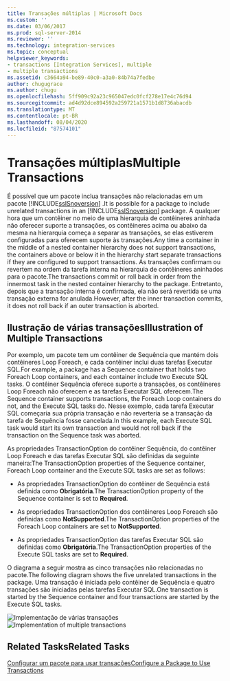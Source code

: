 ```yaml
---
title: Transações múltiplas | Microsoft Docs
ms.custom: ''
ms.date: 03/06/2017
ms.prod: sql-server-2014
ms.reviewer: ''
ms.technology: integration-services
ms.topic: conceptual
helpviewer_keywords:
- transactions [Integration Services], multiple
- multiple transactions
ms.assetid: c3664a94-be89-40c0-a3a0-84b74a7fedbe
author: chugugrace
ms.author: chugu
ms.openlocfilehash: 5ff909c92a23c965047edc0fcf278e17e4c76d94
ms.sourcegitcommit: ad4d92dce894592a259721a1571b1d8736abacdb
ms.translationtype: MT
ms.contentlocale: pt-BR
ms.lasthandoff: 08/04/2020
ms.locfileid: "87574101"
---
```

# <a name="multiple-transactions"></a><span data-ttu-id="8879a-102">Transações múltiplas</span><span class="sxs-lookup"><span data-stu-id="8879a-102">Multiple Transactions</span></span>
  <span data-ttu-id="8879a-103">É possível que um pacote inclua transações não relacionadas em um pacote [!INCLUDE[ssISnoversion](../includes/ssisnoversion-md.md)] .</span><span class="sxs-lookup"><span data-stu-id="8879a-103">It is possible for a package to include unrelated transactions in an [!INCLUDE[ssISnoversion](../includes/ssisnoversion-md.md)] package.</span></span> <span data-ttu-id="8879a-104">A qualquer hora que um contêiner no meio de uma hierarquia de contêineres aninhada não oferecer suporte a transações, os contêineres acima ou abaixo da mesma na hierarquia começa a separar as transações, se elas estiverem configuradas para oferecem suporte às transações.</span><span class="sxs-lookup"><span data-stu-id="8879a-104">Any time a container in the middle of a nested container hierarchy does not support transactions, the containers above or below it in the hierarchy start separate transactions if they are configured to support transactions.</span></span> <span data-ttu-id="8879a-105">As transações confirmam ou revertem na ordem da tarefa interna na hierarquia de contêineres aninhados para o pacote.</span><span class="sxs-lookup"><span data-stu-id="8879a-105">The transactions commit or roll back in order from the innermost task in the nested container hierarchy to the package.</span></span> <span data-ttu-id="8879a-106">Entretanto, depois que a transação interna é confirmada, ela não será revertida se uma transação externa for anulada.</span><span class="sxs-lookup"><span data-stu-id="8879a-106">However, after the inner transaction commits, it does not roll back if an outer transaction is aborted.</span></span>

## <a name="illustration-of-multiple-transactions"></a><span data-ttu-id="8879a-107">Ilustração de várias transações</span><span class="sxs-lookup"><span data-stu-id="8879a-107">Illustration of Multiple Transactions</span></span>
 <span data-ttu-id="8879a-108">Por exemplo, um pacote tem um contêiner de Sequência que mantém dois contêineres Loop Foreach, e cada contêiner inclui duas tarefas Executar SQL.</span><span class="sxs-lookup"><span data-stu-id="8879a-108">For example, a package has a Sequence container that holds two Foreach Loop containers, and each container include two Execute SQL tasks.</span></span> <span data-ttu-id="8879a-109">O contêiner Sequência oferece suporte a transações, os contêineres Loop Foreach não oferecem e as tarefas Executar SQL oferecem.</span><span class="sxs-lookup"><span data-stu-id="8879a-109">The Sequence container supports transactions, the Foreach Loop containers do not, and the Execute SQL tasks do.</span></span> <span data-ttu-id="8879a-110">Nesse exemplo, cada tarefa Executar SQL começaria sua própria transação e não reverteria se a transação da tarefa de Sequência fosse cancelada.</span><span class="sxs-lookup"><span data-stu-id="8879a-110">In this example, each Execute SQL task would start its own transaction and would not roll back if the transaction on the Sequence task was aborted.</span></span>

 <span data-ttu-id="8879a-111">As propriedades TransactionOption do contêiner Sequência, do contêiner Loop Foreach e das tarefas Executar SQL são definidas da seguinte maneira:</span><span class="sxs-lookup"><span data-stu-id="8879a-111">The TransactionOption properties of the Sequence container, Foreach Loop container and the Execute SQL tasks are set as follows:</span></span>

-   <span data-ttu-id="8879a-112">As propriedades TransactionOption do contêiner de Sequência está definida como **Obrigatória**.</span><span class="sxs-lookup"><span data-stu-id="8879a-112">The TransactionOption property of the Sequence container is set to **Required**.</span></span>

-   <span data-ttu-id="8879a-113">As propriedades TransactionOption dos contêineres Loop Foreach são definidas como **NotSupported**.</span><span class="sxs-lookup"><span data-stu-id="8879a-113">The TransactionOption properties of the Foreach Loop containers are set to **NotSupported**.</span></span>

-   <span data-ttu-id="8879a-114">As propriedades TransactionOption das tarefas Executar SQL são definidas como **Obrigatória**.</span><span class="sxs-lookup"><span data-stu-id="8879a-114">The TransactionOption properties of the Execute SQL tasks are set to **Required**.</span></span>

 <span data-ttu-id="8879a-115">O diagrama a seguir mostra as cinco transações não relacionadas no pacote.</span><span class="sxs-lookup"><span data-stu-id="8879a-115">The following diagram shows the five unrelated transactions in the package.</span></span> <span data-ttu-id="8879a-116">Uma transação é iniciada pelo contêiner de Sequência e quatro transações são iniciadas pelas tarefas Executar SQL.</span><span class="sxs-lookup"><span data-stu-id="8879a-116">One transaction is started by the Sequence container and four transactions are started by the Execute SQL tasks.</span></span>

 <span data-ttu-id="8879a-117">![Implementação de várias transações](media/mw-dts-trans2.gif "Implementação de várias transações")</span><span class="sxs-lookup"><span data-stu-id="8879a-117">![Implementation of multiple transactions](media/mw-dts-trans2.gif "Implementation of multiple transactions")</span></span>

## <a name="related-tasks"></a><span data-ttu-id="8879a-118">Related Tasks</span><span class="sxs-lookup"><span data-stu-id="8879a-118">Related Tasks</span></span>
 [<span data-ttu-id="8879a-119">Configurar um pacote para usar transações</span><span class="sxs-lookup"><span data-stu-id="8879a-119">Configure a Package to Use Transactions</span></span>](../relational-databases/native-client-ole-db-transactions/transactions.md)


